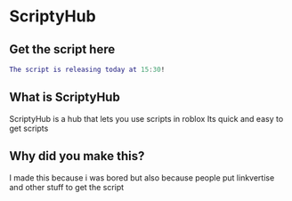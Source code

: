 # ScriptyHub
## Get the script here
```lua
The script is releasing today at 15:30!
```
## What is ScriptyHub
ScriptyHub is a hub that lets you use scripts in roblox
Its quick and easy to get scripts
## Why did you make this?
I made this because i was bored but also because people put linkvertise and other stuff to get the script
